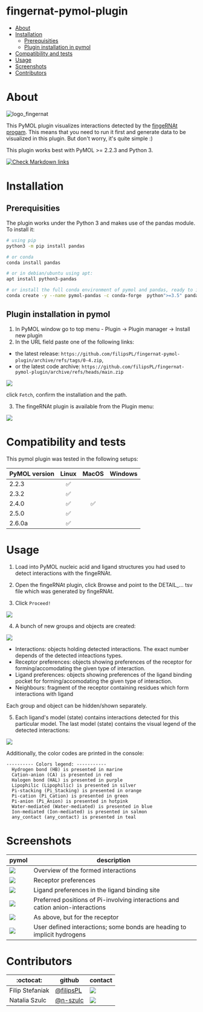 fingernat-pymol-plugin
============

<!-- TOC START min:1 max:6 link:true asterisk:false update:true -->
- [About](#about)
- [Installation](#installation)
  - [Prerequisities](#prerequisities)
  - [Plugin installation in pymol](#plugin-installation-in-pymol)
- [Compatibility and tests](#compatibility-and-tests)
- [Usage](#usage)
- [Screenshots](#screenshots)
- [Contributors](#contributors)
<!-- TOC END -->



# About

![logo_fingernat](logo_fingernat160.png)

This PyMOL plugin visualizes interactions detected by the [fingeRNAt progam](https://github.com/n-szulc/fingeRNAt/). This means that you need to run it first and generate data to be visualized in this plugin. But don't worry, it's quite simple :)

This plugin works best with PyMOL >= 2.2.3 and Python 3.

[![Check Markdown links](https://github.com/filipsPL/fingernat-pymol-plugin/actions/workflows/action-links.yml/badge.svg)](https://github.com/filipsPL/fingernat-pymol-plugin/actions/workflows/action-links.yml)

# Installation

## Prerequisities

The plugin works under the Python 3 and makes use of the pandas module. To install it:

```bash
# using pip
python3 -m pip install pandas

# or conda
conda install pandas

# or in debian/ubuntu using apt:
apt install python3-pandas

# or install the full conda environment of pymol and pandas, ready to install this plugin
conda create -y --name pymol-pandas -c conda-forge  python">=3.5" pandas pymol-open-source
```

## Plugin installation in pymol

1. In PyMOL window go to top menu - Plugin -> Plugin manager -> Install new plugin
1. In the URL field paste one of the following links:
  - the latest release: <!-- RELEASE_START -->`https://github.com/filipsPL/fingernat-pymol-plugin/archive/refs/tags/0-4.zip`<!-- RELEASE_END -->,
  - or the latest code archive: `https://github.com/filipsPL/fingernat-pymol-plugin/archive/refs/heads/main.zip`



![](obrazki/README-ff4621f4.png)

click `Fetch`, confirm the installation and the path.

3. The fingeRNAt plugin is available from the Plugin menu:

![](obrazki/README-ded6536c.png)


# Compatibility and tests

This pymol plugin was tested in the following setups:

| PyMOL version | Linux | MacOS | Windows |
| ------------- |:-----:|:-----:|:-------:|
| 2.2.3         |  ✅   |       |         |
| 2.3.2         |  ✅   |       |         |
| 2.4.0         |  ✅   |   ✅  |         |
| 2.5.0         |  ✅   |       |         |
| 2.6.0a        |  ✅   |       |         |



# Usage

1. Load into PyMOL nucleic acid and ligand structures you had used to detect interactions with the fingeRNAt.

2. Open the fingeRNAt plugin, click Browse and point to the DETAIL_... tsv file which was generated by fingeRNAt.

3. Click `Proceed!`

![](obrazki/README-5b762be2.png)

4. A bunch of new groups and objects are created:

![](obrazki/README-851e9a88.png)

- Interactions: objects holding detected interactions. The exact number depends of the detected inteactions types.
- Receptor preferences: objects showing preferences of the receptor for forming/accomodating the given type of interaction.
- Ligand preferences: objects showing preferences of the ligand binding pocket for forming/accomodating the given type of interaction.
- Neighbours: fragment of the receptor containing residues which form interactions with ligand

Each group and object can be hidden/shown separately.

5. Each ligand's model (state) contains interactions detected for this particular model. The last model (state) contains the visual legend of the detected interactions:

![](obrazki/README-777f64f7.png)


Additionally, the color codes are printed in the console:

```
---------- Colors legend: -----------
  Hydrogen bond (HB) is presented in marine
  Cation-anion (CA) is presented in red
  Halogen bond (HAL) is presented in purple
  Lipophilic (Lipophilic) is presented in silver
  Pi-stacking (Pi_Stacking) is presented in orange
  Pi-cation (Pi_Cation) is presented in green
  Pi-anion (Pi_Anion) is presented in hotpink
  Water-mediated (Water-mediated) is presented in blue
  Ion-mediated (Ion-mediated) is presented in salmon
  any_contact (any_contact) is presented in teal
```

# Screenshots


| pymol                            | description                                                                    |
| -------------------------------- | ------------------------------------------------------------------------------ |
| ![](obrazki/README-65a8be8a.png) | Overview of the formed interactions                                            |
| ![](obrazki/README-8890c249.png) | Receptor preferences                                                           |
| ![](obrazki/README-e95e087b.png) | Ligand preferences in the ligand binding site                                 |
| ![](obrazki/README-2765c99c.png) | Preferred positions of Pi-involving interactions and cation anion-interactions |
| ![](obrazki/README-1945eb54.png) | As above, but for the receptor                                                 |
| ![](obrazki/README-e481bf7b.png) | User defined interactions; some bonds are heading to implicit hydrogens        |


# Contributors

| :octocat:       | github                                   | contact                                                                  |
| --------------- | ---------------------------------------- | ------------------------------------------------------------------------ |
| Filip Stefaniak | [@filipsPL](https://github.com/filipsPL) | ![](https://img.shields.io/badge/fstefaniak-%40iimcb.gov.pl-brightgreen) |
| Natalia Szulc   | [@n-szulc](https://github.com/n-szulc)   | ![](https://img.shields.io/badge/nszulc-%40iimcb.gov.pl-brightgreen)     |
